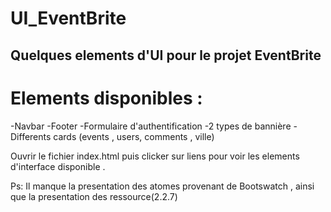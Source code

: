 # UI_EventBrite

## Quelques elements d'UI pour le projet EventBrite 

# Elements disponibles :
  -Navbar
  -Footer
  -Formulaire d'authentification
  -2 types de bannière 
  -Differents cards (events , users, comments , ville)

Ouvrir le fichier index.html puis clicker sur liens pour voir
les elements d'interface disponible . 

Ps: Il manque la presentation des atomes provenant de Bootswatch , ainsi que la presentation des
ressource(2.2.7)
